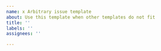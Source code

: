 ```yaml
---
name: x Arbitrary issue template
about: Use this template when other templates do not fit
title: ''
labels: ''
assignees: ''

---
```



